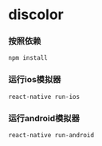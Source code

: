 # discolor

### 按照依赖
```
npm install
```

### 运行ios模拟器
```
react-native run-ios
```

### 运行android模拟器
```
react-native run-android
```
